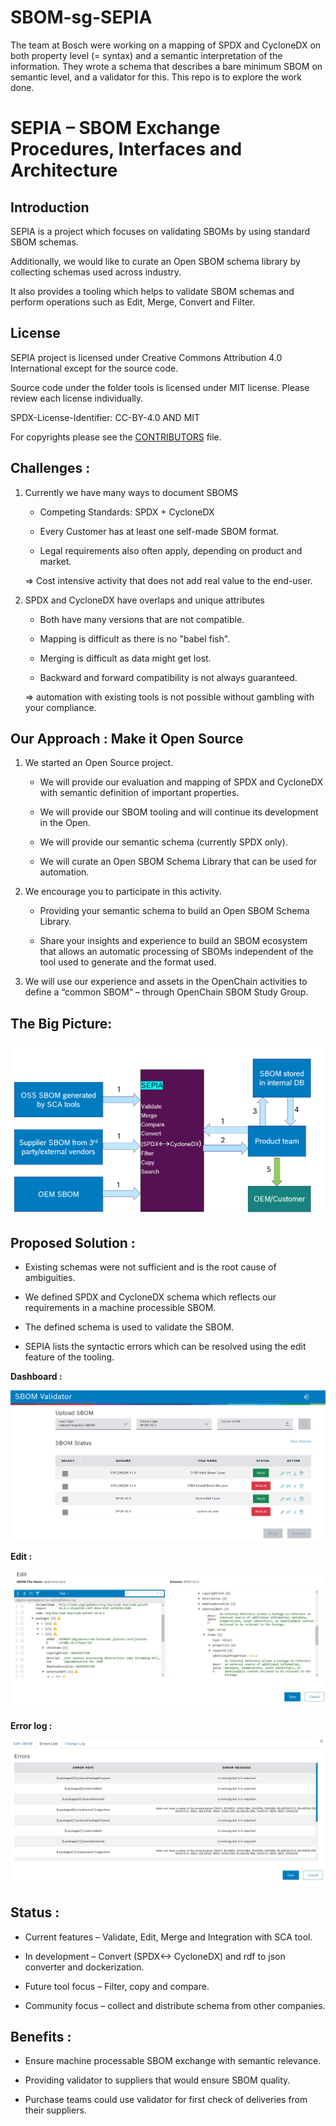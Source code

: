 # SBOM-sg-SEPIA

The team at Bosch were working on a mapping of SPDX and CycloneDX on both property level (= syntax) and a semantic interpretation of the information. They wrote a schema that describes a bare minimum SBOM on semantic level, and a validator for this. This repo is to explore the work done.

# SEPIA – SBOM Exchange Procedures, Interfaces and Architecture

## Introduction 

SEPIA is a project which focuses on validating SBOMs by using standard SBOM schemas. 

Additionally, we would like to curate an Open SBOM schema library by collecting schemas used across industry.

It also provides a tooling which helps to validate SBOM schemas and perform operations such as Edit, Merge, Convert and Filter.


## License

SEPIA project is licensed under Creative Commons Attribution 4.0 International except for the source code.

Source code under the folder tools is licensed under MIT license. Please review each license individually. 

SPDX-License-Identifier: CC-BY-4.0 AND MIT


For copyrights please see the [CONTRIBUTORS](CONTRIBUTORS) file.

## Challenges :

1. Currently we have many ways to document SBOMS

    * Competing Standards: SPDX + CycloneDX

    * Every Customer has at least one self-made SBOM format.

    * Legal requirements also often apply, depending on product and market.

    => Cost intensive activity that does not add real value to the end-user.

2. SPDX and CycloneDX have overlaps and unique attributes

    * Both have many versions that are not compatible.

    * Mapping is difficult as there is no "babel fish".

    * Merging is difficult as data might get lost.

    * Backward and forward compatibility is not always guaranteed.

    => automation with existing tools is not possible without gambling with your compliance.


## Our Approach : Make it Open Source

1.  We started an Open Source project.

    * We will provide our evaluation and mapping of SPDX and CycloneDX with semantic definition of important properties.

    * We will provide our SBOM tooling and will continue its development in the Open.

    * We will provide our semantic schema (currently SPDX only).

    * We will curate an Open SBOM Schema Library that can be used for automation.

2.  We encourage you to participate in this activity.

    * Providing your semantic schema to build an Open SBOM Schema Library.

    * Share your insights and experience to build an SBOM ecosystem that allows an automatic processing of SBOMs independent of the tool used to generate and the format used.

3.  We will use our experience and assets in the OpenChain activities to define a “common SBOM” –  through OpenChain SBOM Study Group.


## The Big Picture:

![alt text](Images/SEPIA-workflow.png)

## Proposed Solution :

* Existing schemas were not sufficient and is the root cause of ambiguities.

* We defined SPDX and CycloneDX schema which reflects our requirements in a machine processible SBOM.

* The defined schema is used to validate the SBOM.

* SEPIA lists the syntactic errors which can be resolved using the edit feature of the tooling.

**Dashboard :** 

![alt text](Images/Dashboard.png)

**Edit :** 

![alt text](Images/image-2.png)

**Error log :**

![alt text](Images/image-3.png)


## Status :

* Current features – Validate, Edit, Merge and Integration with SCA tool.

* In development – Convert (SPDX<-> CycloneDX) and rdf to json converter and dockerization.

* Future tool focus – Filter, copy and compare.

* Community focus – collect and distribute schema from other companies.


## Benefits :

* Ensure machine processable SBOM exchange with semantic relevance.

* Providing validator to suppliers that would ensure SBOM quality.

* Purchase teams could use validator for first check of deliveries from their suppliers.
    

